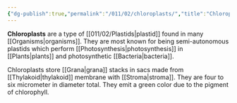 ```yaml
---
{"dg-publish":true,"permalink":"/011/02/chloroplasts/","title":"Chloroplasts","tags":["BIOL412"]}
---
```


**Chloroplasts** are a type of [[011/02/Plastids\|plastid]] found in many [[Organisms\|organisms]]. They are most known for being semi-autonomous plastids which perform [[Photosynthesis\|photosynthesis]] in [[Plants\|plants]] and photosynthetic [[Bacteria\|bacteria]].

Chloroplasts store [[Grana\|grana]] stacks in sacs made from [[Thylakoid\|thylakoid]] membrane with [[Stroma\|stroma]]. They are four to six micrometer in diameter total. They emit a green color due to the pigment of chlorophyll.